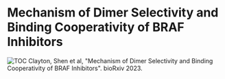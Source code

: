 # Mechanism of Dimer Selectivity and Binding Cooperativity of BRAF Inhibitors
![TOC](https://github.com/JanaShenLab/RAF/assets/42624128/aa887882-71ba-45fd-b1da-83815c0a5997)
Clayton, Shen et al, "Mechanism of Dimer Selectivity and Binding Cooperativity of BRAF Inhibitors". bioRxiv 2023. 
